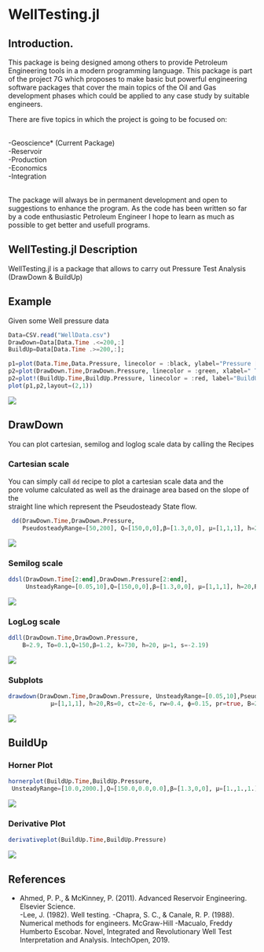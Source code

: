 # WellTesting.jl

## Introduction.
This package is being designed among others to provide Petroleum Engineering tools in a modern programming language. This package is part of the project 7G which  proposes to make basic but powerful engineering software packages that cover the main topics of the Oil and Gas development phases which could be applied to any case study by suitable engineers.

There are five topics in which the project is going to be focused on:

<br>-Geoscience* (Current Package)
<br>-Reservoir
<br>-Production
<br>-Economics
<br>-Integration

<br> The package will always be in permanent development and open to suggestions to enhance the program. As the code has been written so far by a code enthusiastic Petroleum Engineer I hope to learn as much as possible to get better and usefull programs.

## WellTesting.jl Description

WellTesting.jl is a package that allows to carry out Pressure Test Analysis (DrawDown & BuildUp)


## Example

Given some Well pressure data

```julia
Data=CSV.read("WellData.csv")
DrawDown=Data[Data.Time .<=200,:]
BuildUp=Data[Data.Time .>=200,:];

p1=plot(Data.Time,Data.Pressure, linecolor = :black, ylabel="Pressure [psi]", label="Sensor Data")
p2=plot(DrawDown.Time,DrawDown.Pressure, linecolor = :green, xlabel=" Time[hrs]", ylabel="Pressure[psi]", label="DrawDown")
p2=plot!(BuildUp.Time,BuildUp.Pressure, linecolor = :red, label="BuildUp")
plot(p1,p2,layout=(2,1))
```
<img src="WellTesting_EQ1.PNG"><br>

##  DrawDown

You can plot cartesian, semilog and loglog scale data by calling the Recipes  

### Cartesian scale
 You can simply call ```dd``` recipe to plot a cartesian scale data and the  
 pore volume calculated as well as the drainage area based on the slope of the  
 straight line which represent the Pseudosteady State flow.

```julia
 dd(DrawDown.Time,DrawDown.Pressure,
    PseudosteadyRange=[50,200], Q=[150,0,0],β=[1.3,0,0], μ=[1,1,1], h=20,Rs=0, ct=2e-6, rw=0.4, ϕ=0.15)
```
<img src="WellTesting_EQ2.PNG"><br>

### Semilog scale

```julia
ddsl(DrawDown.Time[2:end],DrawDown.Pressure[2:end],
     UnsteadyRange=[0.05,10],Q=[150,0,0],β=[1.3,0,0], μ=[1,1,1], h=20,Rs=0, ct=2e-6, rw=0.4, ϕ=0.15, pr=true)
```
<img src="WellTesting_EQ3.PNG"><br>

### LogLog scale

```julia
ddll(DrawDown.Time,DrawDown.Pressure,
    B=2.9, To=0.1,Q=150,β=1.2, k=730, h=20, μ=1, s=-2.19)
```
<img src="WellTesting_EQ4.PNG"><br>

### Subplots

```julia
drawdown(DrawDown.Time,DrawDown.Pressure, UnsteadyRange=[0.05,10],PseudosteadyRange=[50,200], Q=[150,0,0],β=[1.3,0,0],
            μ=[1,1,1], h=20,Rs=0, ct=2e-6, rw=0.4, ϕ=0.15, pr=true, B=2.8, To=0.1)
```
<img src="WellTesting_EQ5.PNG"><br>

## BuildUp

### Horner Plot

```julia
hornerplot(BuildUp.Time,BuildUp.Pressure,
 UnsteadyRange=[10.0,2000.],Q=[150.0,0.0,0.0],β=[1.3,0,0], μ=[1.,1.,1.], h=20.0,Rs=0, ct=2e-6, rw=0.4, ϕ=0.15)
```
<img src="WellTesting_EQ6.PNG"><br>

### Derivative Plot

```julia
derivativeplot(BuildUp.Time,BuildUp.Pressure)
```
<img src="WellTesting_EQ7.PNG"><br>

## References

- Ahmed, P. P., & McKinney, P. (2011). Advanced Reservoir Engineering. Elsevier Science.  
-Lee, J. (1982). Well testing.
-Chapra, S. C., & Canale, R. P. (1988). Numerical methods for engineers. McGraw-Hill
-Macualo, Freddy Humberto Escobar. Novel, Integrated and Revolutionary Well Test Interpretation and Analysis. IntechOpen, 2019.
